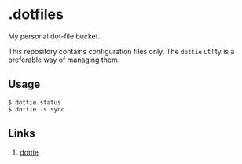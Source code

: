 .dotfiles
=========

My personal dot-file bucket.

This repository contains configuration files only. The `dottie` utility is
a preferable way of managing them.


Usage
-----

	$ dottie status
	$ dottie -s sync


Links
-----

1. [dottie](https://gist.github.com/Arkq/2eef0a29d8b18cbda2bd)
